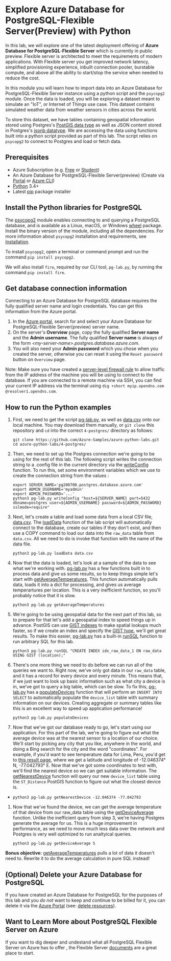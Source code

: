 # Explore Azure Database for PostgreSQL-Flexible Server(Preview) with Python

In this lab, we will explore one of the latest deployment offering of **Azure Database for PostgreSQL**-**Flexible Server** which is currently in public preview. Flexible server is architected to meet the requirements of modern applications. With Flexible server you get improved network latency, simplified provisioning experience, inbuilt connection pooler, burstable compute, and above all the ability to start/stop the service when needed to reduce the cost. 

In this module you will learn how to import data into an Azure Database for PostgreSQL-Flexible Server instance using a python script and the `psycopg2` module. Once the data is loaded, you will be exploring a dataset meant to simulate an "IoT", or Internet of Things use case. This dataset contains simulated weather data from weather sensors in cities across the world.

To store this dataset, we have tables containing geospatial information stored using Postgres's [PostGIS data type](https://postgis.net/) as well as JSON content stored in Postgres's [jsonb datatype](https://www.postgresql.org/docs/9.4/datatype-json.html). We are accessing the data using functions built into a python script provided as part of this lab. The script relies on `psycopg2` to connect to Postgres and load or fetch data.  


## Prerequisites
- Azure Subscription (e.g. [Free](https://aka.ms/azure-free-account) or [Student](https://aka.ms/azure-student-account))
- An Azure Database for PostgreSQL-Flexible Server(preview) (Create via [Portal](https://docs.microsoft.com/en-us/azure/postgresql/flexible-server/quickstart-create-server-portal) or [Azure CLI](https://docs.microsoft.com/en-us/azure/postgresql/flexible-server/quickstart-create-server-cli)) 
- [Python](https://www.python.org/downloads/) 3.4+
- Latest [pip](https://pip.pypa.io/en/stable/installing/) package installer


## Install the Python libraries for PostgreSQL
The [psycopg2](https://pypi.python.org/pypi/psycopg2/) module enables connecting to and querying a PostgreSQL database, and is available as a Linux, macOS, or Windows [wheel](https://pythonwheels.com/) package. Install the binary version of the module, including all the dependencies. For more information about `psycopg2` installation and requirements, see [Installation](http://initd.org/psycopg/docs/install.html). 

To install `psycopg2`, open a terminal or command prompt and run the command `pip install psycopg2`.

We will also install `fire`, required by our CLI tool, `pg-lab.py`, by running the command `pip install fire`.


## Get database connection information

Connecting to an Azure Database for PostgreSQL database requires the fully qualified server name and login credentials. You can get this information from the Azure portal.

1. In the [Azure portal](https://portal.azure.com/), search for and select your Azure Database for PostgreSQL-Flexible Server(preview) server name. 
1. On the server's **Overview** page, copy the fully qualified **Server name** and the **Admin username**. The fully qualified **Server name** is always of the form *\<my-server-name>.postgres.database.azure.com*.
1. You will also need your **Admin password** which you chose when you created the server, otherwise you can reset it using the `Reset password` button on `Overview` page.

Note: Make sure you have created a [server-level firewall rule](https://docs.microsoft.com/en-us/azure/postgresql/quickstart-create-server-database-portal#configure-a-server-level-firewall-rule) to allow traffic from the IP address of the machine you will be using to connect to the database. If you are connected to a remote machine via SSH, you can find your current IP address via the terminal using `dig +short myip.opendns.com @resolver1.opendns.com`.


## How to run the Python examples

1. First, we need to get the script [pg-lab.py](pg-lab.py), as well as [data.csv](data.csv) onto our local machine. You may download them manually, or `git clone` this repository and `cd` into the correct `4-postgres/` directory as follows:

   ```
   git clone https://github.com/Azure-Samples/azure-python-labs.git
   cd azure-python-labs/4-postgres/
   ```

1. Then, we need to set up the Postgres connection we're going to be using for the rest of this lab. The following script writes the connection string to a .config file in the current directory via the [writeConfig](pg-lab.py#L5) function. To run this, set some environment variables which we use to create the connection string from the values :

    ```
    export SERVER_NAME='pg200700.postgres.database.azure.com'
    export ADMIN_USERNAME='myadmin'
    export ADMIN_PASSWORD='...'
    python3 pg-lab.py writeConfig "host=${SERVER_NAME} port=5432 dbname=postgres user=${ADMIN_USERNAME} password=${ADMIN_PASSWORD} sslmode=require"
    ```

1. Next, let's create a table and load some data from a local CSV file, [data.csv](data.csv). The [loadData](pg-lab.py#L27) function of the lab script will automatically connect to the database, create our tables if they don't exist, and then use a COPY command to load our data into the `raw_data` table from `data.csv`. All we need to do is invoke that function with the name of the data file. 

    ```
    python3 pg-lab.py loadData data.csv
    ```

1. Now that the data is loaded, let's look at a sample of the data to see what we're working with. [pg-lab.py](pg-lab.py) has a few functions built in to process data and give us some results, so to keep things simple let's start with [getAverageTemperatures](pg-lab.py#L77). This function automatically pulls data, loads it into a dict for processing, and gives us average temperartures per location. This is a very inefficient function, so you'll probably notice that it is slow. 

    ```
    python3 pg-lab.py getAverageTemperatures
    ```

1. We're going to be using geospatial data for the next part of this lab, so to prepare for that let's add a geospatial index to speed things up in advance. PostGIS can use [GIST indexes](https://postgis.net/workshops/postgis-intro/indexing.html) to make spatial lookups much faster, so if we create an index and specify the [GIST type](https://www.postgresql.org/docs/current/textsearch-indexes.html), we'll get great results. To make this easier, [pg-lab.py](pg-lab.py) has a built-in [runSQL](pg-lab.py#L70) function to run arbitrary SQL for this lab.

    ```
    python3 pg-lab.py runSQL "CREATE INDEX idx_raw_data_1 ON raw_data USING GIST (location);"
    ```

1. There's one more thing we need to do before we can run all of the queries we want to. Right now, we've only got data in our `raw_data` table, and it has a record for every device and every minute. This means that, if we just want to look up basic information such as what city a device is in, we've got to query a big table, which can be slow. To fix this, [pg-lab.py](pg-lab.py) has a [populateDevices](pg-lab.py#L20) function that will perform an `INSERT INTO SELECT` to automatically populate the `device_list` table with summary information on our devices. Creating aggregate or summary tables like this is an excellent way to speed up application performance!

    ```
    python3 pg-lab.py populateDevices
    ```

1. Now that we've got our database ready to go, let's start using our application. For this part of the lab, we're going to figure out what the average device was at the nearest sensor to a location of our choice. We'll start by picking any city that you like, anywhere in the world, and doing a Bing search for the city and the word "coordinates". For example, if you'd want to see temperature data for Lima, Peru, you'd get to [this result page](https://www.bing.com/search?q=Lima%2C+Peru+coordinates), where we get a latitude and longitude of -12.046374° N, -77.042793° E. Now that we've got some coordinates to test with, we'll find the nearest device so we can get suitable information. The [getNearestDevice](pg-lab.py#L55) function will query our new `device_list` table using the `ST_Distance` PostGIS function to figure out what the closest device is. 

-
    ```
    python3 pg-lab.py getNearestDevice -12.046374 -77.042793
    ```

1. Now that we've found the device, we can get the average temperature of that device from our raw_data table using the [getDeviceAverage](pg-lab.py#L63) function. Unlike the inefficient query from step 3, we're having Postgres generate the average for us. This is a huge improvement in performance, as we need to move much less data over the network and Postgres is very well optimized to run analtyical queries.  

    ```
    python3 pg-lab.py getDeviceAverage 5
    ```


**Bonus objective:** [getAverageTemperatures](pg-lab.py#L77) pulls a lot of data it doesn't need to. Rewrite it to do the average calculation in pure SQL instead!


## (Optional) Delete your Azure Database for PostgreSQL

If you have created an Azure Database for PostgreSQL for the purposes of this lab and you *do not* want to keep and continue to be billed for it, you can delete it via the [Azure Portal](https://portal.azure.com) (see: [delete resources](https://docs.microsoft.com/en-us/azure/azure-resource-manager/management/manage-resources-portal#delete-resources)).


## Want to Learn More about PostgreSQL Flexible Server on Azure

If you want to dig deeper and undestand what all PostgreSQL Flexible Server on Azure has to offer , the Flexible Server [documents](https://docs.microsoft.com/en-us/azure/postgresql/flexible-server/) are a great place to start.

